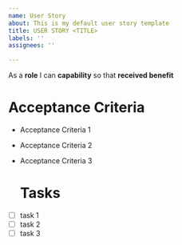 ```yaml
---
name: User Story
about: This is my default user story template
title: USER STORY <TITLE>
labels: ''
assignees: ''

---
```


 As a **role** I can **capability** so that **received benefit**
  
 # Acceptance Criteria #
  
- Acceptance Criteria 1
- Acceptance Criteria 2
- Acceptance Criteria 3
  
  # Tasks #
  
- [ ] task 1
- [ ] task 2
- [ ] task 3
